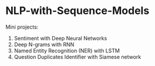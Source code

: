 # NLP-with-Sequence-Models
Mini projects:
1. Sentiment with Deep Neural Networks
2. Deep N-grams with RNN
3. Named Entity Recognition (NER) with LSTM
4. Question Duplicates Identifier with Siamese network

